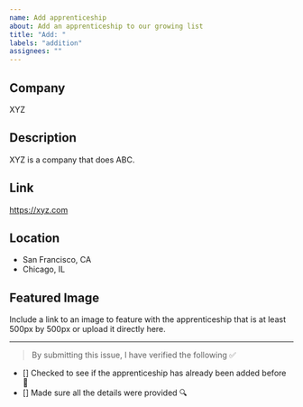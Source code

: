 ```yaml
---
name: Add apprenticeship
about: Add an apprenticeship to our growing list
title: "Add: "
labels: "addition"
assignees: ""
---
```


## Company

XYZ

## Description

XYZ is a company that does ABC.

## Link

https://xyz.com

## Location

- San Francisco, CA
- Chicago, IL

## Featured Image

Include a link to an image to feature with the apprenticeship that is at least 500px by 500px or upload it directly here.

---

<!-- Thank you for contributing to this repo, it is much appreciated! 😊 -->

<!-- Before raising an issue, make sure to verify the following. -->

> By submitting this issue, I have verified the following ✅

- [] Checked to see if the apprenticeship has already been added before 🤔️
- [] Made sure all the details were provided 🔍️
